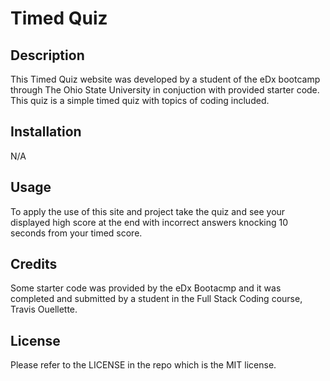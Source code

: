 # Timed Quiz 

## Description

This Timed Quiz website was developed by a student of the eDx bootcamp through The Ohio State University in conjuction with provided starter code. This quiz is a simple timed quiz with topics of coding included.

## Installation

N/A

## Usage

To apply the use of this site and project take the quiz and see your displayed high score at the end with incorrect answers knocking 10 seconds from your timed score.

## Credits

Some starter code was provided by the eDx Bootacmp and it was completed and submitted by a student in the Full Stack Coding course, Travis Ouellette.

## License

Please refer to the LICENSE in the repo which is the MIT license.
